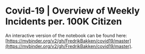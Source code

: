 # Covid-19 | Overview of Weekly Incidents per. 100K Citizen

An interactive version of the notebook can be found here: [https://mybinder.org/v2/gh/FredrikBakken/covid19/master](https://mybinder.org/v2/gh/FredrikBakken/covid19/master).
